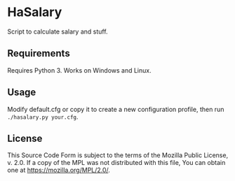 # HaSalary

Script to calculate salary and stuff.

## Requirements

Requires Python 3. Works on Windows and Linux.

## Usage

Modify default.cfg or copy it to create a new configuration profile, then run `./hasalary.py your.cfg`.

## License

This Source Code Form is subject to the terms of the Mozilla Public License, v. 2.0. If a copy of the MPL was not distributed with this file, You can obtain one at https://mozilla.org/MPL/2.0/.
